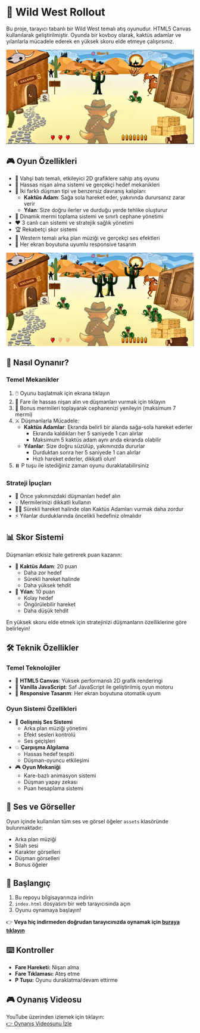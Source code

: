 # 🤠 Wild West Rollout

Bu proje, tarayıcı tabanlı bir Wild West temalı atış oyunudur. HTML5 Canvas kullanılarak geliştirilmiştir. Oyunda bir kovboy olarak, kaktüs adamlar ve yılanlarla mücadele ederek en yüksek skoru elde etmeye çalışırsınız.

![Oyun Ekranı](assets/gameplay.png)

## 🎮 Oyun Özellikleri

- 🌵 Vahşi batı temalı, etkileyici 2D grafiklere sahip atış oyunu
- 🎯 Hassas nişan alma sistemi ve gerçekçi hedef mekanikleri
- 👾 İki farklı düşman tipi ve benzersiz davranış kalıpları:
  - **Kaktüs Adam**: Sağa sola hareket eder, yakınında durursanız zarar verir
  - **Yılan**: Size doğru ilerler ve durduğu yerde tehlike oluşturur
- 🔫 Dinamik mermi toplama sistemi ve sınırlı cephane yönetimi
- ❤️ 3 canlı can sistemi ve stratejik sağlık yönetimi
- 🏆 Rekabetçi skor sistemi
- 🎵 Western temalı arka plan müziği ve gerçekçi ses efektleri
- 📱 Her ekran boyutuna uyumlu responsive tasarım

![Düşman Tipleri](assets/enemies.png)

## 🎯 Nasıl Oynanır?

### Temel Mekanikler
1. 🖱️ Oyunu başlatmak için ekrana tıklayın
2. 🎯 Fare ile hassas nişan alın ve düşmanları vurmak için tıklayın
3. 🔫 Bonus mermileri toplayarak cephanenizi yenileyin (maksimum 7 mermi)
4. ⚔️ Düşmanlarla Mücadele:
   - **Kaktüs Adamlar**: Ekranda belirli bir alanda sağa-sola hareket ederler
     - Ekranda kaldıkları her 5 saniyede 1 can alırlar
     - Maksimum 5 kaktüs adam aynı anda ekranda olabilir
   - **Yılanlar**: Size doğru süzülüp, yakınınızda dururlar
     - Durduktan sonra her 5 saniyede 1 can alırlar
     - Hızlı hareket ederler, dikkatli olun!
5. ⏸️ P tuşu ile istediğiniz zaman oyunu duraklatabilirsiniz

### Strateji İpuçları
- 🎯 Önce yakınınızdaki düşmanları hedef alın
- 💡 Mermilerinizi dikkatli kullanın
- 🏃‍♂️ Sürekli hareket halinde olan Kaktüs Adamları vurmak daha zordur
- ⚡ Yılanlar durduklarında öncelikli hedefiniz olmalıdır

## 📊 Skor Sistemi

Düşmanları etkisiz hale getirerek puan kazanın:
- 🌵 **Kaktüs Adam**: 20 puan
  - Daha zor hedef
  - Sürekli hareket halinde
  - Daha yüksek tehdit
- 🐍 **Yılan**: 10 puan
  - Kolay hedef
  - Öngörülebilir hareket
  - Daha düşük tehdit

En yüksek skoru elde etmek için stratejinizi düşmanların özelliklerine göre belirleyin!

## 🛠️ Teknik Özellikler

### Temel Teknolojiler
- 🎨 **HTML5 Canvas**: Yüksek performanslı 2D grafik renderingi
- 📜 **Vanilla JavaScript**: Saf JavaScript ile geliştirilmiş oyun motoru
- 📱 **Responsive Tasarım**: Her ekran boyutuna otomatik uyum

### Oyun Sistemi Özellikleri
- 🎵 **Gelişmiş Ses Sistemi**
  - Arka plan müziği yönetimi
  - Efekt sesleri kontrolü
  - Ses geçişleri
- 💥 **Çarpışma Algılama**
  - Hassas hedef tespiti
  - Düşman-oyuncu etkileşimi
- 🎮 **Oyun Mekaniği**
  - Kare-bazlı animasyon sistemi
  - Düşman yapay zekası
  - Puan hesaplama sistemi

## 🎵 Ses ve Görseller

Oyun içinde kullanılan tüm ses ve görsel öğeler `assets` klasöründe bulunmaktadır:
- Arka plan müziği
- Silah sesi
- Karakter görselleri
- Düşman görselleri
- Bonus öğeler

## 🚀 Başlangıç

1. Bu repoyu bilgisayarınıza indirin  
2. `index.html` dosyasını bir web tarayıcısında açın  
3. Oyunu oynamaya başlayın!

👉 **Veya hiç indirmeden doğrudan tarayıcınızda oynamak için [buraya tıklayın](https://guldasahmet.github.io/)**

## ⌨️ Kontroller

- **Fare Hareketi:** Nişan alma
- **Fare Tıklaması:** Ateş etme
- **P Tuşu:** Oyunu duraklatma/devam ettirme

## 🎮 Oynanış Videosu

YouTube üzerinden izlemek için tıklayın:  
[👉 Oynanış Videosunu İzle](https://youtu.be/z8Vy4dZQh8Y)

